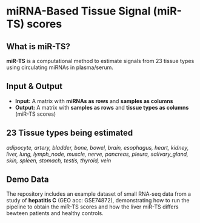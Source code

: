 # miRNA-Based Tissue Signal (miR-TS) scores

## What is miR-TS?

**miR-TS** is a computational method to estimate signals from 23 tissue types using circulating miRNAs in plasma/serum.

## Input & Output

- **Input:** A matrix with **miRNAs as rows** and **samples as columns**
- **Output:** A matrix with **samples as rows** and **tissue types as columns** (miR-TS scores)

## 23 Tissue types being estimated
*adipocyte, artery, bladder, bone, bowel, brain, esophagus, heart, kidney, liver, lung, lymph_node,
muscle, nerve, pancreas, pleura, salivary_gland, skin, spleen, stomach, testis, thyroid, vein*

## Demo Data

The repository includes an example dataset of small RNA-seq data from a study of **hepatitis C** (GEO acc: GSE74872), demonstrating how to run the pipeline to obtain the miR-TS scores and how the liver miR-TS differs bewteen patients and healthy controls.
